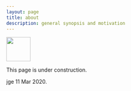```yaml
---
layout: page
title: about
description: general synopsis and motivation
---
```


<a href="https://www.linkedin.com/in/justinelfritz/"><img src="https://mag06.github.io/linkedin_logo.png" width="64" height="64"></a>

This page is under construction. 

jge 11 Mar 2020.